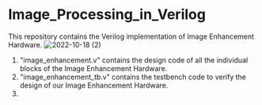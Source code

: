 # Image_Processing_in_Verilog
This repository contains the Verilog implementation of Image Enhancement Hardware. 
![2022-10-18 (2)](https://user-images.githubusercontent.com/76448256/196283170-8b131f6c-e7d0-4571-9e72-341c67fb8654.png)

1) "image_enhancement.v" contains the design code of all the individual blocks of the Image Enhancement Hardware.
2) "image_enhancement_tb.v" contains the testbench code to verify the design of our Image Enhancement Hardware.
3) 
